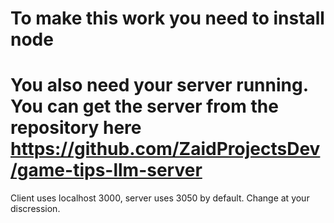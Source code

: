 # To make this work you need to install node

# You also need your server running. You can get the server from the repository here https://github.com/ZaidProjectsDev/game-tips-llm-server
Client uses localhost 3000, server uses 3050 by default. Change at your discression.
